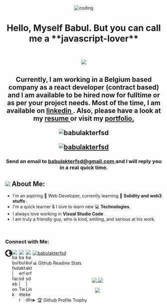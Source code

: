 
<div align="center">
   <img align="center"  alt="coding" width="600" src="https://i.ibb.co/2ZC1ggw/babul.png?raw=true">
</div>

<h1 align="center">Hello, Myself Babul. But you can call me a **javascript-lover**</h1>
<h1 align="center">
  <a href="https://git.io/typing-svg"><img src="https://readme-typing-svg.herokuapp.com?color=F71DD5&lines=HTML+CSS+SaSS+Bootstrap;tailwindCSS+MaterialUI+StyledComponent;Javascript+Reactjs+Redux+Nextjs;Firebase+Nodejs+ExpressJs+MongoDB;Git+Heroku+Netlify"></a>
</h1>

<h2 align="center">Currently, I am working in a Belgium based company as a react developer (contract based) and I am available to be hired now for fulltime or as per your project needs. Most of the time, I am available on <a href="https://linkedin.com/in/babulakterfsd"> linkedin </a>. Also, please have a look at my <a href="https://drive.google.com/file/d/1ds_lX3FHIE4h8qRAMHcKT8JwCz8LNSC0/view">  resume </a> or visit my <a href="https://babul.netlify.app">portfolio.</a>

<p align="center"> <img src="https://komarev.com/ghpvc/?username=babulakterfsd&label=Profile%20views&color=0e75b6&style=flat" alt="babulakterfsd " />
</p>
<p align="center"> <a href="https://twitter.com/babulakterfsd" target="blank"><img src="https://img.shields.io/twitter/follow/babulakterfsd?logo=twitter&style=for-the-badge" alt="babulakterfsd" /></a> </p>

<h3 align="center">Send an email to <ins> babulakterfsd@gmail.com </ins> and I will reply you in a real quick time.</h3>

## <img src="https://media.giphy.com/media/WUlplcMpOCEmTGBtBW/giphy.gif" width="40"> **About Me:**

- I'm an aspiring 🔭️ Web Developer, currently learning 🌱 **Solidity and web3 stuffs** .
- I'm a quick learner & I love to learn new 💻 **Technologies**.
- I always love working in **Visual Studio Code** .
- I am truly a friendly guy, who is kind, smiling, and serious at his work.

</br>

### Connect with Me:

[<img align="left" alt="https://babul.netlify.app" width="22px" src="https://raw.githubusercontent.com/iconic/open-iconic/master/svg/globe.svg" />][portfolio]
[<img align="left" alt="babulfsd | facebook" width="22px" src="https://cdn.jsdelivr.net/npm/simple-icons@v3/icons/facebook.svg" />][facebook]
[<img align="left" alt="babulakterfsd | Twitter" width="22px" src="https://cdn.jsdelivr.net/npm/simple-icons@v3/icons/twitter.svg" />][twitter]
[<img align="left" alt="babulakterfsd | LinkedIn" width="22px" src="https://cdn.jsdelivr.net/npm/simple-icons@v3/icons/linkedin.svg" />][linkedin] 
<a href="https://www.hackerrank.com/babulakterfsd" target="blank"><img align="center" src="https://cdn.jsdelivr.net/npm/simple-icons@3.0.1/icons/hackerrank.svg" alt="babulakterfsd" height="30" width="40" /></a>
<br />


  <summary>📊 Github Readme Stats</summary>
 </br>
 <p align="center">
  <a href="https://github.com/babulakterfsd">
   <img width="430" align="center" src="https://github-readme-stats.vercel.app/api?username=babulakterfsd&show_icons=true&theme=radical&count_private=true">
  </a>
  <a href="https://github.com/babulakterfsd/github-readme-stats">
    <img align="center" src="https://github-readme-stats.anuraghazra1.vercel.app/api/top-langs/?username=babulakterfsd&layout=compact&theme=radical&langs_count=6" />
  </a>
 </p>
<p align="center">
   <img align="center" src="https://github-readme-streak-stats.herokuapp.com/?user=babulakterfsd&theme=radical&hide_border=true"/>
</p>

<details>
 <summary>🏆 Github Profile Trophy</summary>
 </br>
 <p align="center">
  <a href="https://github.com/ryo-ma/github-profile-trophy">
   <img src="https://github-profile-trophy.vercel.app/?username=babulakterfsd&column=8&theme=darkhub"/>
  </a>
 </p>
</details>

 


[portfolio]: https://babul.netlify.app/
[twitter]: https://twitter.com/babulakterfsd
[facebook]: https://www.facebook.com/babulfsd
[github]: https://github.com/babulakterfsd
[linkedin]: https://www.linkedin.com/in/babulakterfsd
